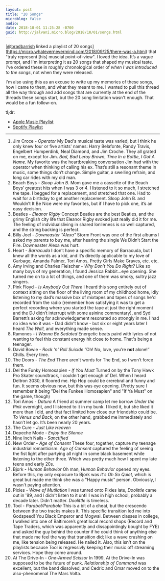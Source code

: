 ```yaml
---
layout: post
title: "20 Songs"
microblog: false
audio: 
date: 2018-10-01 11:25:28 -0700
guid: http://jalvani.micro.blog/2018/10/01/songs.html
---
```

[[@bradbarrish](https://micro.blog/bradbarrish) linked a playlist of 20 songs](https://micro.whatevernevermind.com/2018/09/25/there-was-a.html) that "truly represent \[his] muscial point-of-view". I loved the idea. It’s a vague prompt, and I'm interpreting it as 20 songs that shaped my musical taste. I've ordered these in roughly chronological order of *when I was introduced to the songs*, not when they were released.

I'm also using this as an excuse to write up my memories of these songs, how I came to them, and what they meant to me. I wanted to pull this thread all the way through and add songs that are currently at the end of the threads these songs start, but the 20 song limitation wasn't enough. That would be a fun follow-on. 

tl;dr:

* [Apple Music Playlist](https://itunes.apple.com/us/playlist/20-songs/pl.u-x5JlUMe3rM)
* [Spotify Playlist](https://open.spotify.com/user/jalvani/playlist/4pZ5osyZRKVpFcawXfO9CE?si=As2AnvY4QJu01rXCYnu6vQ)

-----

1. Jim Croce - *Operator*
	My Dad's musical taste was varied, but I think he only knew four or five artists' names: Harry Belafonte, Randy Travis, Engelbert Humperdink, Neal Diamond, and Jim Croche. They all grated on me, except for Jim. *Bad, Bad Leroy Brown*, *Time In a Bottle*, *I Got A Name*. My favorite was the heartbreaking conversation Jim had with the operator when thinking of calling his ex. That’s still a resonant theme in music, some things don’t change. Simple guitar, a swelling refrain, and long car rides with my old man.
2. Beach Boys - *Sloop John B*. 
	Mom gave me a cassette of the Beach Boys’ greatest hits when I was 3 or 4. I listened to it so much, I stretched the tape. I begged for a replacement, and stretched that one. Had to wait for a birthday to get another replacement. Sloop John B. and Wouldn’t It Be Nice were my favorites, but if I have to pick one, it’s an easy decision.
3. Beatles - *Eleanor Rigby*
	Concept Beatles are the best Beatles, and the grimy English city life that Eleanor Rigby evoked just really did it for me. The feeling of indvidualsliving in shared lonlieness is so well captured, and the string backing is perfect.
4. Billy Joel - *Downeaster "Alexa"*
	Storm Front was one of the first albums I asked my parents to buy me, after hearing the single We Didn’t Start the Fire. Downeaster Alexa was hurt. 
5. Heart - *Barracuda*
	I don’t have a specific memory of Barracuda, but I knew all the words as a kid, and it’s directly applicable to my love of Garbage, Amanda Palmer, Tori Amos, Pretty Girls Make Graves, etc. etc. 
6. Amy Irving and Charles Fleischer - *Why Don’t You Do Right?*
	Like so many boys of my generation, I found Jessica Rabbit…eye opening. She turned me on to a lot of things, and one of them was smoky, sultry jazz singers.
7. Pink Floyd - *Is Anybody Out There*
	I heard this song entirely out of context sitting on the floor of the living room of my childhood home, idly listening to my dad’s massive box of mixtapes and tapes of songs he'd recorded from the radio (remember how satisfying it was to get a perfect recording where you started the tape at just the right moment and the DJ didn’t interrupt with some asinine commentary), and Syd Barrett’s asking for acknowledgement resonated so strongly in me. I had no idea who it was - Dad didn't know - but six or eight years later I heard *The Wall*, and everything made sense.
8. Ramones - *I Wanna Be Sedated*
	Energetic beats paird with lyrics of not wanting to feel this constant energy hit close to home. That's being a teenager.
9. David Bowie - *Rock 'n' Roll Suicide*
	”Oh! No, love, you’re **not** alone!” Chills. Every time. 
10. The Doors - *The End*
	There aren't words for The End, so I won't force them. 
11. Del the Funky Homosapien - *If You Must*
	Turned on by the Tony Hawk Pro Skater soundtrack, I couldn't get enough of Del. When I heard Deltron 3030, it floored me. Hip Hop could be crerebral and funny and fun. It seems obvious now, but this was eye opening. (Pretty sure I remember it being "Del the Funkee Homosapien" and "If Ya Must" on the game, though)
12. Tori Amos - *Datura* 
	A friend at summer camp let me borrow *Under the Pink* overnight, and I listened to it in my bunk. I liked it, but she liked it more than I did, and that fact limited how close our friendship could be. *To Venus and Back*, on the other hand, grabbed me immediately and hasn’t let go. It’s been nearly 20 years.
13. The Cure - *Just Like Heaven*
14. Depeche Mode - *Enjoy the Silence*
15. Nine Inch Nails - *Sanctified*
16. New Order - *Age of Consent*
	These four, together, capture my teenage industrial romanticism. *Age of Consent* captured the feeling of seeing the fist light after partying all night in some black basement while listening to the other three. Which was pretty much how I spent my late teens and early 20s.
17. Bjork - *Human Behavior*
	Oh man, *Human Behavior* opened my eyes. Before this, my only exposure to Bjork was *It's Oh So Quiet*, which is great but made me think she was a "Happy music" person. Obviously, I wasn't paying attention.
18. Pixies - *Wave of Mutilation*
	I was tunred onto Pixies late, *Doolittle* came out in '89, and I didn't listen to it until I was in high school, probably a decade later. Didn't matter. *Doolittle* is timeless.
19. Tool - *Parabol/Parabola*
	This is a bit of a cheat, but the crescendo between the two tracks makes it. This specific transition led me into Godspeed! You Black Emperor and Mogwai. Between classes in college, I walked into one of Baltimore’s great local record shops (Record and Tape Traders, which was apparently and dissapointingly bought by FYE)  and asked the guy behind the counter if he could think of anything else that made me feel the way that transition did; like a wave crashing on me, like tension being released. He nailed it.
    Also, this isn't on the playlists because Tool is regressivly keeping their music off streaming services. Hope they come around.
20. At The Drive-In - *One-Armed Scissor*
	In 1999, At the Drive-In was supposed to be the future of punk. *Relationship of Command* was excellent, but the band dissolved, and Cedric and Omar moved on to the also-phenomenal The Mars Volta. 
